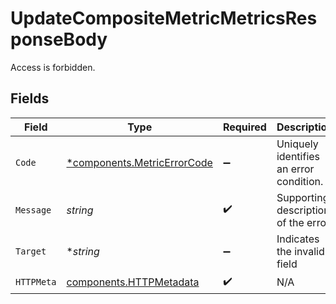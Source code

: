 # UpdateCompositeMetricMetricsResponseBody

Access is forbidden.


## Fields

| Field                                                                     | Type                                                                      | Required                                                                  | Description                                                               | Example                                                                   |
| ------------------------------------------------------------------------- | ------------------------------------------------------------------------- | ------------------------------------------------------------------------- | ------------------------------------------------------------------------- | ------------------------------------------------------------------------- |
| `Code`                                                                    | [*components.MetricErrorCode](../../models/components/metricerrorcode.md) | :heavy_minus_sign:                                                        | Uniquely identifies an error condition.                                   |                                                                           |
| `Message`                                                                 | *string*                                                                  | :heavy_check_mark:                                                        | Supporting description of the error                                       | Error has occurred.                                                       |
| `Target`                                                                  | **string*                                                                 | :heavy_minus_sign:                                                        | Indicates the invalid field                                               |                                                                           |
| `HTTPMeta`                                                                | [components.HTTPMetadata](../../models/components/httpmetadata.md)        | :heavy_check_mark:                                                        | N/A                                                                       |                                                                           |